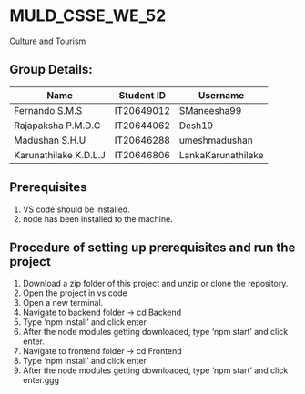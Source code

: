 # MULD_CSSE_WE_52
Culture and Tourism

## Group Details:
| Name  | Student ID | Username |
| ------------- | ------------- | ------------- |
| Fernando S.M.S  | IT20649012  | SManeesha99  |
| Rajapaksha P.M.D.C  | IT20644062  | Desh19  |
| Madushan S.H.U  | IT20646288  | umeshmadushan  |
| Karunathilake K.D.L.J | IT20646806  |LankaKarunathilake  |

## Prerequisites
1. VS code should be installed.
2. node has been installed to the machine.

## Procedure of setting up prerequisites and run the project
1.	Download a zip folder of this project and unzip or clone the repository.
2.	Open the project in vs code
3.	Open a new terminal.
4.	Navigate to backend folder -> cd Backend
5.	Type ‘npm install’ and click enter
6.	After the node modules getting downloaded, type ‘npm start’ and click enter.
7.	Navigate to frontend folder -> cd Frontend
8.	Type ‘npm install’ and click enter
9.	After the node modules getting downloaded, type ‘npm start’ and click enter.ggg
